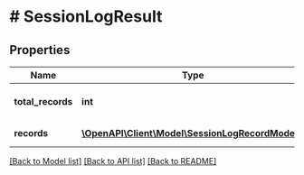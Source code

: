 # # SessionLogResult

## Properties

Name | Type | Description | Notes
------------ | ------------- | ------------- | -------------
**total_records** | **int** | Total number of records. | [optional]
**records** | [**\OpenAPI\Client\Model\SessionLogRecordModel[]**](SessionLogRecordModel.md) | Array of log records. | [optional]

[[Back to Model list]](../../README.md#models) [[Back to API list]](../../README.md#endpoints) [[Back to README]](../../README.md)
